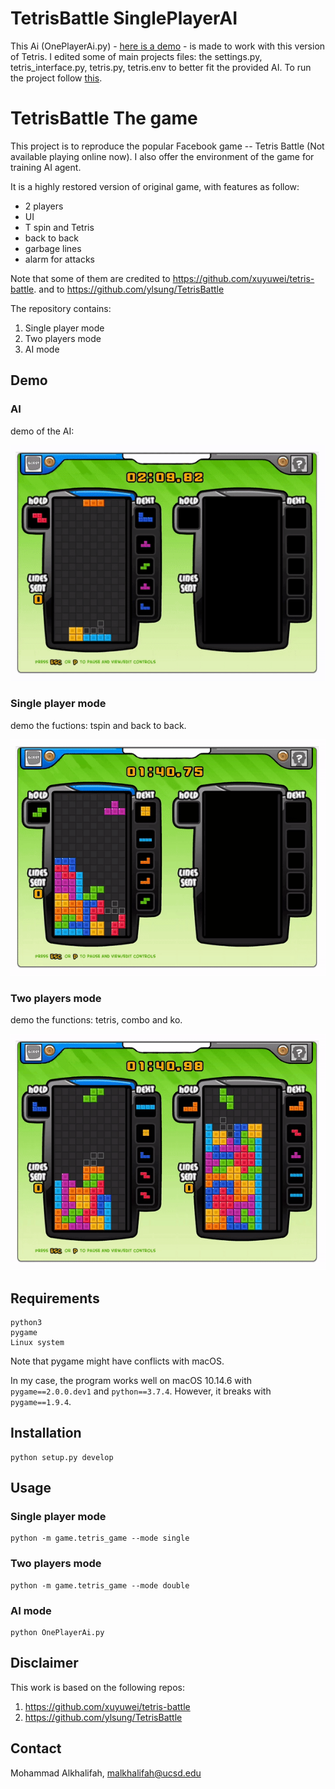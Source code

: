 # **TetrisBattle SinglePlayerAI**

This Ai (OnePlayerAi.py) - [here is a demo](#demo) - is made to work with this version of Tetris. I edited some of main projects files: the settings.py, tetris_interface.py, tetris.py, tetris.env to better fit the provided AI. To run the project follow [this](#requirements).




# **TetrisBattle The game**

This project is to reproduce the popular Facebook game -- Tetris Battle (Not available playing online now). I also offer the environment of the game for training AI agent.

It is a highly restored version of original game, with features as follow: <br/>
- 2 players <br/>
- UI  <br/>
- T spin and Tetris <br/>
- back to back <br/>
- garbage lines <br/>
- alarm for attacks <br/>

Note that some of them are credited to https://github.com/xuyuwei/tetris-battle. and to https://github.com/ylsung/TetrisBattle

The repository contains:

1. Single player mode
2. Two players mode
3. AI mode

## **Demo**


### AI 
demo of the AI:

![AI](imgs/AI_demo.gif)


### Single player mode

demo the fuctions: tspin and back to back.

![single player](imgs/demo_single.gif)

### Two players mode

demo the functions: tetris, combo and ko.

![two player](imgs/demo_double.gif)



## **Requirements**
```
python3 
pygame 
Linux system 
```

Note that pygame might have conflicts with macOS. <br/>

In my case, the program works well on macOS 10.14.6 with `pygame==2.0.0.dev1` and `python==3.7.4`. However, it breaks with `pygame==1.9.4`.

## **Installation**
```
python setup.py develop
```

## **Usage**

### Single player mode

```
python -m game.tetris_game --mode single
```

### Two players mode

```
python -m game.tetris_game --mode double
```

### AI mode

```
python OnePlayerAi.py
```

## **Disclaimer**

This work is based on the following repos: <br/>
1. https://github.com/xuyuwei/tetris-battle
2. https://github.com/ylsung/TetrisBattle

## **Contact**
Mohammad Alkhalifah, malkhalifah@ucsd.edu
